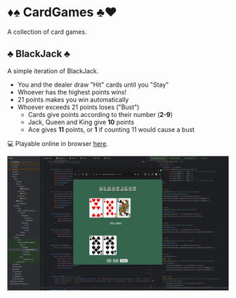 # ♦️♠️ CardGames ♣️♥️    
A collection of card games.


## ♣️ BlackJack ♣️

A simple iteration of BlackJack.
- You and the dealer draw "Hit" cards until you "Stay"
- Whoever has the highest points wins!
- 21 points makes you win automatically
- Whoever exceeds 21 points loses ("Bust")  
  - Cards give points according to their number (**2-9**)  
  - Jack, Queen and King give **10** points  
  - Ace gives **11** points, or **1** if counting 11 would cause a bust
    
💻 Playable online in browser [here](https://ata1635.github.io/CardGames/).

![](https://github.com/ata1635/CardGames/blob/main/src/main/resources/blackjackGithub.png)

